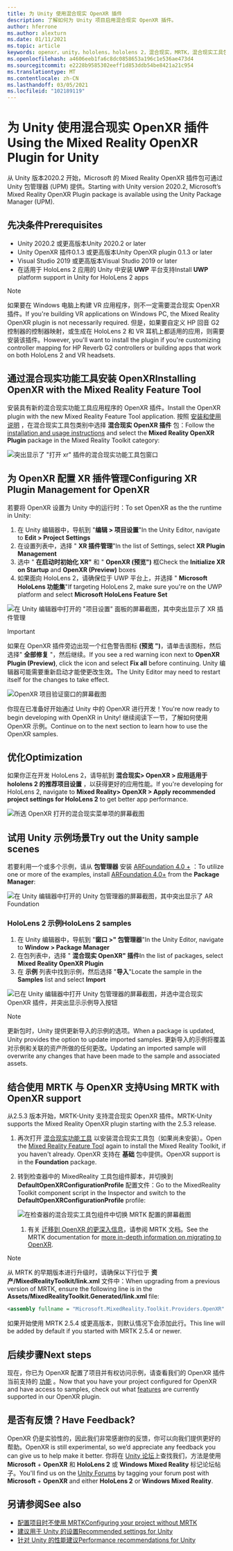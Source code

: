 ```yaml
---
title: 为 Unity 使用混合现实 OpenXR 插件
description: 了解如何为 Unity 项目启用混合现实 OpenXR 插件。
author: hferrone
ms.author: alexturn
ms.date: 01/11/2021
ms.topic: article
keywords: openxr，unity，hololens，hololens 2，混合现实，MRTK，混合现实工具包，扩充现实，虚拟现实，混合现实耳机，学习，教程，入门
ms.openlocfilehash: a4606eeb1fa6c8dc0858653a196c1e536ae473d4
ms.sourcegitcommit: e2228b9585302eeff1d853ddb54be8421a21c954
ms.translationtype: MT
ms.contentlocale: zh-CN
ms.lasthandoff: 03/05/2021
ms.locfileid: "102189119"
---
```

# <a name="using-the-mixed-reality-openxr-plugin-for-unity"></a><span data-ttu-id="a76c3-104">为 Unity 使用混合现实 OpenXR 插件</span><span class="sxs-lookup"><span data-stu-id="a76c3-104">Using the Mixed Reality OpenXR Plugin for Unity</span></span>

<span data-ttu-id="a76c3-105">从 Unity 版本2020.2 开始，Microsoft 的 Mixed Reality OpenXR 插件包可通过 Unity 包管理器 (UPM) 提供。</span><span class="sxs-lookup"><span data-stu-id="a76c3-105">Starting with Unity version 2020.2, Microsoft’s Mixed Reality OpenXR Plugin package is available using the Unity Package Manager (UPM).</span></span>

## <a name="prerequisites"></a><span data-ttu-id="a76c3-106">先决条件</span><span class="sxs-lookup"><span data-stu-id="a76c3-106">Prerequisites</span></span>

* <span data-ttu-id="a76c3-107">Unity 2020.2 或更高版本</span><span class="sxs-lookup"><span data-stu-id="a76c3-107">Unity 2020.2 or later</span></span>
* <span data-ttu-id="a76c3-108">Unity OpenXR 插件0.1.3 或更高版本</span><span class="sxs-lookup"><span data-stu-id="a76c3-108">Unity OpenXR plugin 0.1.3 or later</span></span>
* <span data-ttu-id="a76c3-109">Visual Studio 2019 或更高版本</span><span class="sxs-lookup"><span data-stu-id="a76c3-109">Visual Studio 2019 or later</span></span>
* <span data-ttu-id="a76c3-110">在适用于 HoloLens 2 应用的 Unity 中安装 **UWP** 平台支持</span><span class="sxs-lookup"><span data-stu-id="a76c3-110">Install **UWP** platform support in Unity for HoloLens 2 apps</span></span>

> [!NOTE]
> <span data-ttu-id="a76c3-111">如果要在 Windows 电脑上构建 VR 应用程序，则不一定需要混合现实 OpenXR 插件。</span><span class="sxs-lookup"><span data-stu-id="a76c3-111">If you're building VR applications on Windows PC, the Mixed Reality OpenXR plugin is not necessarily required.</span></span> <span data-ttu-id="a76c3-112">但是，如果要自定义 HP 回音 G2 控制器的控制器映射，或生成在 HoloLens 2 和 VR 耳机上都适用的应用，则需要安装该插件。</span><span class="sxs-lookup"><span data-stu-id="a76c3-112">However, you'll want to install the plugin if you're customizing controller mapping for HP Reverb G2 controllers or building apps that work on both HoloLens 2 and VR headsets.</span></span>

## <a name="installing-openxr-with-the-mixed-reality-feature-tool"></a><span data-ttu-id="a76c3-113">通过混合现实功能工具安装 OpenXR</span><span class="sxs-lookup"><span data-stu-id="a76c3-113">Installing OpenXR with the Mixed Reality Feature Tool</span></span>

<span data-ttu-id="a76c3-114">安装具有新的混合现实功能工具应用程序的 OpenXR 插件。</span><span class="sxs-lookup"><span data-stu-id="a76c3-114">Install the OpenXR plugin with the new Mixed Reality Feature Tool application.</span></span> <span data-ttu-id="a76c3-115">按照 [安装和使用说明](welcome-to-mr-feature-tool.md) ，在混合现实工具包类别中选择 **混合现实 OpenXR 插件** 包：</span><span class="sxs-lookup"><span data-stu-id="a76c3-115">Follow the [installation and usage instructions](welcome-to-mr-feature-tool.md) and select the **Mixed Reality OpenXR Plugin** package in the Mixed Reality Toolkit category:</span></span>

![突出显示了 "打开 xr" 插件的混合现实功能工具包窗口](images/feature-tool-openxr.png)

## <a name="configuring-xr-plugin-management-for-openxr"></a><span data-ttu-id="a76c3-117">为 OpenXR 配置 XR 插件管理</span><span class="sxs-lookup"><span data-stu-id="a76c3-117">Configuring XR Plugin Management for OpenXR</span></span>

<span data-ttu-id="a76c3-118">若要将 OpenXR 设置为 Unity 中的运行时：</span><span class="sxs-lookup"><span data-stu-id="a76c3-118">To set OpenXR as the the runtime in Unity:</span></span>

1. <span data-ttu-id="a76c3-119">在 Unity 编辑器中，导航到 "**编辑 > 项目设置**"</span><span class="sxs-lookup"><span data-stu-id="a76c3-119">In the Unity Editor, navigate to **Edit > Project Settings**</span></span>
2. <span data-ttu-id="a76c3-120">在设置列表中，选择 " **XR 插件管理**"</span><span class="sxs-lookup"><span data-stu-id="a76c3-120">In the list of Settings, select **XR Plugin Management**</span></span>
3. <span data-ttu-id="a76c3-121">选中 " **在启动时初始化 XR"** 和 " **OpenXR (预览")** 框</span><span class="sxs-lookup"><span data-stu-id="a76c3-121">Check the **Initialize XR on Startup** and **OpenXR (Preview)** boxes</span></span>
4. <span data-ttu-id="a76c3-122">如果面向 HoloLens 2，请确保位于 UWP 平台上，并选择 " **Microsoft HoloLens 功能集**"</span><span class="sxs-lookup"><span data-stu-id="a76c3-122">If targeting HoloLens 2, make sure you're on the UWP platform and select **Microsoft HoloLens Feature Set**</span></span>

![在 Unity 编辑器中打开的 "项目设置" 面板的屏幕截图，其中突出显示了 XR 插件管理](images/openxr-img-05.png)

> [!IMPORTANT]
> <span data-ttu-id="a76c3-124">如果在 OpenXR 插件旁边出现一个红色警告图标 **(预览 ")**，请单击该图标，然后选择" **全部修复** "，然后继续。</span><span class="sxs-lookup"><span data-stu-id="a76c3-124">If you see a red warning icon next to **OpenXR Plugin (Preview)**, click the icon and select **Fix all** before continuing.</span></span> <span data-ttu-id="a76c3-125">Unity 编辑器可能需要重新启动才能使更改生效。</span><span class="sxs-lookup"><span data-stu-id="a76c3-125">The Unity Editor may need to restart itself for the changes to take effect.</span></span>

![OpenXR 项目验证窗口的屏幕截图](images/openxr-img-06.png)

<span data-ttu-id="a76c3-127">你现在已准备好开始通过 Unity 中的 OpenXR 进行开发！</span><span class="sxs-lookup"><span data-stu-id="a76c3-127">You're now ready to begin developing with OpenXR in Unity!</span></span>  <span data-ttu-id="a76c3-128">继续阅读下一节，了解如何使用 OpenXR 示例。</span><span class="sxs-lookup"><span data-stu-id="a76c3-128">Continue on to the next section to learn how to use the OpenXR samples.</span></span>

## <a name="optimization"></a><span data-ttu-id="a76c3-129">优化</span><span class="sxs-lookup"><span data-stu-id="a76c3-129">Optimization</span></span>

<span data-ttu-id="a76c3-130">如果你正在开发 HoloLens 2，请导航到 **混合现实> OpenXR > 应用适用于 hololens 2 的推荐项目设置** ，以获得更好的应用性能。</span><span class="sxs-lookup"><span data-stu-id="a76c3-130">If you're developing for HoloLens 2, navigate to **Mixed Reality> OpenXR > Apply recommended project settings for HoloLens 2** to get better app performance.</span></span>

![所选 OpenXR 打开的混合现实菜单项的屏幕截图](images/openxr-img-08.png)

## <a name="try-out-the-unity-sample-scenes"></a><span data-ttu-id="a76c3-132">试用 Unity 示例场景</span><span class="sxs-lookup"><span data-stu-id="a76c3-132">Try out the Unity sample scenes</span></span>

<span data-ttu-id="a76c3-133">若要利用一个或多个示例，请从 **包管理器** 安装 [ARFoundation 4.0 +](https://docs.unity3d.com/Packages/com.unity.xr.arfoundation@4.1/manual/index.html#installing-ar-foundation) ：</span><span class="sxs-lookup"><span data-stu-id="a76c3-133">To utilize one or more of the examples, install [ARFoundation 4.0+](https://docs.unity3d.com/Packages/com.unity.xr.arfoundation@4.1/manual/index.html#installing-ar-foundation) from the **Package Manager**:</span></span>

![在 Unity 编辑器中打开的 Unity 包管理器的屏幕截图，其中突出显示了 AR Foundation](images/openxr-img-09.png)

### <a name="hololens-2-samples"></a><span data-ttu-id="a76c3-135">HoloLens 2 示例</span><span class="sxs-lookup"><span data-stu-id="a76c3-135">HoloLens 2 samples</span></span>

1. <span data-ttu-id="a76c3-136">在 Unity 编辑器中，导航到 "**窗口 >" 包管理器**"</span><span class="sxs-lookup"><span data-stu-id="a76c3-136">In the Unity Editor, navigate to **Window > Package Manager**</span></span>
2. <span data-ttu-id="a76c3-137">在包列表中，选择 " **混合现实 OpenXR" 插件**</span><span class="sxs-lookup"><span data-stu-id="a76c3-137">In the list of packages, select **Mixed Reality OpenXR Plugin**</span></span>
3. <span data-ttu-id="a76c3-138">在 **示例** 列表中找到示例，然后选择 "**导入**"</span><span class="sxs-lookup"><span data-stu-id="a76c3-138">Locate the sample in the **Samples** list and select **Import**</span></span>

![已在 Unity 编辑器中打开 Unity 包管理器的屏幕截图，并选中混合现实 OpenXR 插件，并突出显示示例导入按钮](images/openxr-img-03.png)

<!-- ### For all other OpenXR samples

1. In the Unity Editor, navigate to **Window > Package Manager**
2. In the list of packages, select **OpenXR Plugin**
3. Locate the sample in the **Samples** list and select **Import**

![Screenshot of Unity Package Manager open in Unity editor with OpenXR Plugin selected and samples import button highlighted](images/openxr-img-10.png) -->

> [!NOTE]
> <span data-ttu-id="a76c3-140">更新包时，Unity 提供更新导入的示例的选项。</span><span class="sxs-lookup"><span data-stu-id="a76c3-140">When a package is updated, Unity provides the option to update imported samples.</span></span>  <span data-ttu-id="a76c3-141">更新导入的示例将覆盖对示例和关联的资产所做的任何更改。</span><span class="sxs-lookup"><span data-stu-id="a76c3-141">Updating an imported sample will overwrite any changes that have been made to the sample and associated assets.</span></span>

## <a name="using-mrtk-with-openxr-support"></a><span data-ttu-id="a76c3-142">结合使用 MRTK 与 OpenXR 支持</span><span class="sxs-lookup"><span data-stu-id="a76c3-142">Using MRTK with OpenXR support</span></span>

<span data-ttu-id="a76c3-143">从2.5.3 版本开始，MRTK-Unity 支持混合现实 OpenXR 插件。</span><span class="sxs-lookup"><span data-stu-id="a76c3-143">MRTK-Unity supports the Mixed Reality OpenXR plugin starting with the 2.5.3 release.</span></span>

1. <span data-ttu-id="a76c3-144">再次打开 [混合现实功能工具](welcome-to-mr-feature-tool.md) 以安装混合现实工具包（如果尚未安装）。</span><span class="sxs-lookup"><span data-stu-id="a76c3-144">Open the [Mixed Reality Feature Tool](welcome-to-mr-feature-tool.md) again to install the Mixed Reality Toolkit, if you haven't already.</span></span> <span data-ttu-id="a76c3-145">OpenXR 支持在 **基础** 包中提供。</span><span class="sxs-lookup"><span data-stu-id="a76c3-145">OpenXR support is in the **Foundation** package.</span></span>
2. <span data-ttu-id="a76c3-146">转到检查器中的 MixedReality 工具包组件脚本，并切换到 **DefaultOpenXRConfigurationProfile** 配置文件：</span><span class="sxs-lookup"><span data-stu-id="a76c3-146">Go to the MixedReality Toolkit component script in the Inspector and switch to the **DefaultOpenXRConfigurationProfile** profile:</span></span>

    ![在检查器的混合现实工具包组件中切换 MRTK 配置的屏幕截图](images/openxr-img-11.png)

    1. <span data-ttu-id="a76c3-148">有关 [迁移到 OpenXR 的更深入信息](https://docs.microsoft.com/windows/mixed-reality/mrtk-unity/configuration/getting-started-with-mrtk-and-xrsdk#configuring-mrtk-for-the-xr-sdk-pipeline)，请参阅 MRTK 文档。</span><span class="sxs-lookup"><span data-stu-id="a76c3-148">See the MRTK documentation for [more in-depth information on migrating to OpenXR](https://docs.microsoft.com/windows/mixed-reality/mrtk-unity/configuration/getting-started-with-mrtk-and-xrsdk#configuring-mrtk-for-the-xr-sdk-pipeline).</span></span>

> [!NOTE]
> <span data-ttu-id="a76c3-149">从 MRTK 的早期版本进行升级时，请确保以下行位于 **资产/MixedRealityToolkit/link.xml** 文件中：</span><span class="sxs-lookup"><span data-stu-id="a76c3-149">When upgrading from a previous version of MRTK, ensure the following line is in the **Assets/MixedRealityToolkit.Generated/link.xml** file:</span></span>
>
> ```xml
> <assembly fullname = "Microsoft.MixedReality.Toolkit.Providers.OpenXR" preserve="all"/>
> ```
>
> <span data-ttu-id="a76c3-150">如果开始使用 MRTK 2.5.4 或更高版本，则默认情况下会添加此行。</span><span class="sxs-lookup"><span data-stu-id="a76c3-150">This line will be added by default if you started with MRTK 2.5.4 or newer.</span></span>

## <a name="next-steps"></a><span data-ttu-id="a76c3-151">后续步骤</span><span class="sxs-lookup"><span data-stu-id="a76c3-151">Next steps</span></span>

<span data-ttu-id="a76c3-152">现在，你已为 OpenXR 配置了项目并有权访问示例，请查看我们的 OpenXR 插件当前支持的 [功能](openxr-supported-features.md) 。</span><span class="sxs-lookup"><span data-stu-id="a76c3-152">Now that you have your project configured for OpenXR and have access to samples, check out what [features](openxr-supported-features.md) are currently supported in our OpenXR plugin.</span></span>

## <a name="have-feedback"></a><span data-ttu-id="a76c3-153">是否有反馈？</span><span class="sxs-lookup"><span data-stu-id="a76c3-153">Have Feedback?</span></span>

<span data-ttu-id="a76c3-154">OpenXR 仍是实验性的，因此我们非常感谢你的反馈，你可以向我们提供更好的帮助。</span><span class="sxs-lookup"><span data-stu-id="a76c3-154">OpenXR is still experimental, so we’d appreciate any feedback you can give us to help make it better.</span></span> <span data-ttu-id="a76c3-155">你将在 [Unity 论坛](https://aka.ms/unityforums)上查找我们，方法是使用 **Microsoft**  +  **OpenXR** 和 **HoloLens 2** 或 **Windows Mixed Reality** 标记论坛帖子。</span><span class="sxs-lookup"><span data-stu-id="a76c3-155">You'll find us on the [Unity Forums](https://aka.ms/unityforums) by tagging your forum post with **Microsoft** + **OpenXR** and either **HoloLens 2** or **Windows Mixed Reality**.</span></span>

## <a name="see-also"></a><span data-ttu-id="a76c3-156">另请参阅</span><span class="sxs-lookup"><span data-stu-id="a76c3-156">See also</span></span>

* [<span data-ttu-id="a76c3-157">配置项目时不使用 MRTK</span><span class="sxs-lookup"><span data-stu-id="a76c3-157">Configuring your project without MRTK</span></span>](configure-unity-project.md)
* [<span data-ttu-id="a76c3-158">建议用于 Unity 的设置</span><span class="sxs-lookup"><span data-stu-id="a76c3-158">Recommended settings for Unity</span></span>](recommended-settings-for-unity.md)
* [<span data-ttu-id="a76c3-159">针对 Unity 的性能建议</span><span class="sxs-lookup"><span data-stu-id="a76c3-159">Performance recommendations for Unity</span></span>](performance-recommendations-for-unity.md#how-to-profile-with-unity)
